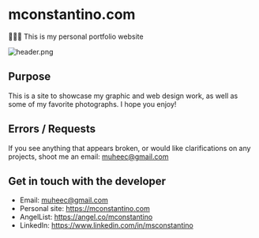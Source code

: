 # mconstantino.com

👨🏽‍💻 This is my personal portfolio website 



![header.png]



## Purpose

This is a site to showcase my graphic and web design work, as well as some of my favorite photographs. I hope you enjoy!



## Errors / Requests

If you see anything that appears broken, or would like clarifications on any projects, shoot me an email: muheec@gmail.com



## Get in touch with the developer
- Email: muheec@gmail.com
- Personal site: https://mconstantino.com
- AngelList: https://angel.co/mconstantino
- LinkedIn: https://www.linkedin.com/in/msconstantino


<!-- Markdown link & img dfn's -->
[header.png]: https://mconstantino.com/meta.png
